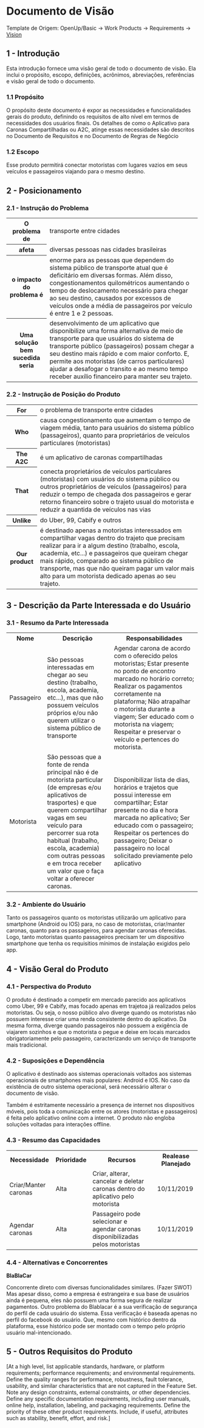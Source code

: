 # Documento de Visão

Template de Origem: OpenUp/Basic -> Work Products -> Requirements -> [Vision](http://ndpsoftware.com/OpenUpBasic/openup_basic/guidances/templates/resources/vision.dot)

## 1 - Introdução

Esta introdução fornece uma visão geral de todo o documento de visão. Ela inclui o propósito, escopo, definições, acrônimos, abreviações, referências e visão geral de todo o documento.

### 1.1 Propósito

O propósito deste documento é expor as necessidades e funcionalidades gerais do produto, definindo os requisitos de alto nível em termos de necessidades dos usuários finais. Os detalhes de como o Aplicativo para Caronas Compartilhadas ou A2C, atinge essas necessidades são descritos no Documento de Requisitos e no Documento de Regras de Negócio

### 1.2 Escopo

Esse produto permitirá conectar motoristas com lugares vazios em seus veículos e passageiros viajando para o mesmo destino.

## 2 - Posicionamento

### 2.1 - Instrução do Problema

<table>
    <tr>
        <th>O problema de</th>
        <td>transporte entre cidades</td>
    </tr>
    <tr>
        <th>afeta</th>
        <td>diversas pessoas nas cidades brasileiras</td>
    </tr>
    <tr>
        <th>o impacto do problema é</th>
        <td>enorme para as pessoas que dependem do sistema público de transporte atual que é deficitário em diversas formas. Além disso, congestionamentos quilométricos aumentando o tempo de deslocamento necessário para chegar ao seu destino, causados por excessos de veículos onde a média de passageiros por veículo é entre 1 e 2 pessoas.</td>
    </tr>
    <tr>
        <th>Uma solução bem sucedida seria</th>
        <td> desenvolvimento de um aplicativo que disponibilize uma forma alternativa de meio de transporte para que usuários do sistema de transporte público (passageiros) possam chegar a seu destino mais rápido e com maior conforto. E, permite aos motoristas (de carros particulares) ajudar a desafogar o transito e ao mesmo tempo receber auxílio financeiro para manter seu trajeto.</td>
    </tr>
</table>

### 2.2 - Instrução de Posição do Produto

<table>
    <tr>
        <th>For</th>
        <td>o problema de transporte entre cidades</td>
    </tr>
    <tr>
        <th>Who</th>
        <td>causa congestionamento que aumentam o tempo de viagem média, tanto para usuários do sistema público (passageiros), quanto para proprietários de veículos particulares (motoristas)</td>
    </tr>
    <tr>
        <th>The A2C</th>
        <td>é um aplicativo de caronas compartilhadas</td>
    </tr>
    <tr>
        <th>That</th>
        <td>conecta proprietários de veículos particulares (motoristas) com usuários do sistema público ou outros proprietários de veículos (passageiros) para reduzir o tempo de chegada dos passageiros e gerar retorno financeiro sobre o trajeto usual do motorista e reduzir a quantida de veículos nas vias</td>
    </tr>
    <tr>
        <th>Unlike</th>
        <td>do Uber, 99, Cabify e outros</td>
    </tr>
    <tr>
        <th>Our product</th>
        <td>é destinado apenas a motoristas interessados em compartilhar vagas dentro do trajeto que precisam realizar para ir a algum destino (trabalho, escola, academia, etc...) e passageiros que queiram chegar mais rápido, comparado ao sistema público de transporte, mas que não queiram pagar um valor mais alto para um motorista dedicado apenas ao seu trajeto.</td>
    </tr>
</table>

## 3 - Descrição da Parte Interessada e do Usuário

### 3.1 - Resumo da Parte Interessada

<table>
    <tr>
        <th>Nome</th>
        <th>Descrição</th>
        <th>Responsabilidades</th>
    </tr>
    <tr>
        <td>Passageiro</td>
        <td>São pessoas interessadas em chegar ao seu destino (trabalho, escola, academia, etc...), mas que não possuem veículos próprios e/ou não querem utilizar o sistema público de transporte</td>
        <td>Agendar carona de acordo com o oferecido pelos motoristas; Estar presente no ponto de encontro marcado no horário correto; Realizar os pagamentos corretamente na plataforma; Não atrapalhar o motorista durante a viagem; Ser educado com o motorista na viagem; Respeitar e preservar o veículo e pertences do motorista.</td>
    </tr>
    <tr>
        <td>Motorista</td>
        <td>São pessoas que a fonte de renda principal não é de motorista particular (de empresas e/ou aplicativos de trasportes) e que querem compartilhar vagas em seu veículo para percorrer sua rota habitual (trabalho, escola, academia) com outras pessoas e em troca receber um valor que o faça voltar a oferecer caronas.</td>
        <td>Disponibilizar lista de dias, horários e trajetos que possui interesse em compartilhar; Estar presente no dia e hora marcada no aplicativo; Ser educado com o passageiro; Respeitar os pertences do passageiro; Deixar o passageiro no local solicitado previamente pelo aplicativo</td>
    </tr>
</table>

### 3.2 - Ambiente do Usuário

Tanto os passageiros quanto os motoristas utilizarão um aplicativo para smartphone (Android ou IOS) para, no caso de motoristas, criar/manter caronas, quanto para os passageiros, para agendar caronas oferecidas. Logo, tanto motoristas quanto passageiros precisam ter um dispositivo smartphone que tenha os requisitios mínimos de instalação exigidos pelo app.

## 4 - Visão Geral do Produto

### 4.1 - Perspectiva do Produto

O produto é destinado a competir em mercado parecido aos aplicativos como Uber, 99 e Cabify, mas focado apenas em trajetoa já realizados pelos motoristas. Ou seja, o nosso público alvo diverge quando os motoristas não possuem interesse criar uma renda consistente dentro do aplicativo. Da mesma forma, diverge quando passageiros não possuem a exigência de viajarem sozinhos e que o motorista o pegue e deixe em locais marcados obrigatoriamente pelo passageiro, caracterizando um serviço de transporte mais tradicional.   

### 4.2 - Suposições e Dependência

O aplicativo é destinado aos sistemas operacionais voltados aos sistemas operacionais de smartphones mais populares: Android e IOS. No caso da existência de outro sistema operacional, será necessário alterar o documento de visão. 

Também é estritamente necessário a presença de internet nos dispositivos móveis, pois toda a comunicação entre os atores (motoristas e passageiros) é feita pelo aplicativo online com a internet. O produto não engloba soluções voltadas para interações offline.

### 4.3 - Resumo das Capacidades

<table>
    <tr>
        <th>Necessidade</th>
        <th>Prioridade</th>
        <th>Recursos</th>
        <th>Realease Planejado</th>
    </tr>
    <tr>
        <td>Criar/Manter caronas</td>
        <td>Alta</td>
        <td>Criar, alterar, cancelar e deletar caronas dentro do aplicativo pelo motorista</td>
        <td>10/11/2019</td>
    </tr>
    <tr>
        <td>Agendar caronas</td>
        <td>Alta</td>
        <td>Passageiro pode selecionar e agendar caronas disponibilizadas pelos motoristas</td>
        <td>10/11/2019</td>
    </tr>
</table>

### 4.4 - Alternativas e Concorrentes

**BlaBlaCar**

Concorrente direto com diversas funcionalidades similares. (Fazer SWOT)
Mas apesar disso, como a empresa é estrangeira e sua base de usuários ainda é pequena, eles não possuem uma forma segura de realizar pagamentos.
Outro problema do Blablacar é a sua verificação de segurança do perfil de cada usuário do sistema. Essa verificação é baseada apenas no perfil do facebook do usuário. Que, mesmo com histórico dentro da plataforma, esse histórico pode ser montado com o tempo pelo próprio usuário mal-intencionado.

## 5 - Outros Requisitos do Produto

[At a high level, list applicable standards, hardware, or platform requirements; performance requirements; and environmental requirements.
Define the quality ranges for performance, robustness, fault tolerance, usability, and similar characteristics that are not captured in the Feature Set.
Note any design constraints, external constraints, or other dependencies.
Define any specific documentation requirements, including user manuals, online help, installation, labeling, and packaging requirements.
Define the priority of these other product requirements. Include, if useful, attributes such as stability, benefit, effort, and risk.]
